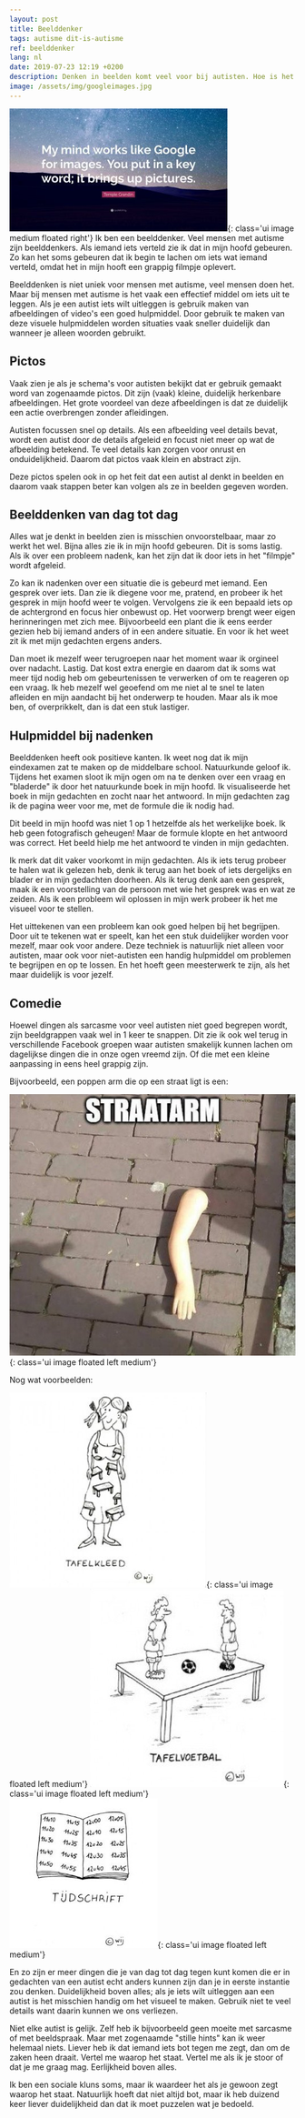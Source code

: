 ```yaml
---
layout: post
title: Beelddenker
tags: autisme dit-is-autisme
ref: beelddenker
lang: nl
date: 2019-07-23 12:19 +0200
description: Denken in beelden komt veel voor bij autisten. Hoe is het om zo te denken?
image: /assets/img/googleimages.jpg
---
```

![My mind is like Goole Images](/assets/img/googleimages.jpg){: class='ui image medium floated right'}
Ik ben een beelddenker. Veel mensen met autisme zijn beelddenkers. Als iemand iets verteld zie ik dat in mijn hoofd gebeuren. Zo kan het soms gebeuren dat ik begin te lachen om iets wat iemand verteld, omdat het in mijn hooft een grappig filmpje oplevert.

Beelddenken is niet uniek voor mensen met autisme, veel mensen doen het. Maar bij mensen met autisme is het vaak een effectief middel om iets uit te leggen. Als je een autist iets wilt uitleggen is gebruik maken van afbeeldingen of video's een goed hulpmiddel. Door gebruik te maken van deze visuele hulpmiddelen worden situaties vaak sneller duidelijk dan wanneer je alleen woorden gebruikt.

## Pictos
Vaak zien je als je schema's voor autisten bekijkt dat er gebruik gemaakt word van zogenaamde pictos. Dit zijn (vaak) kleine, duidelijk herkenbare afbeeldingen. Het grote voordeel van deze afbeeldingen is dat ze duidelijk een actie overbrengen zonder afleidingen.

Autisten focussen snel op details. Als een afbeelding veel details bevat, wordt een autist door de details afgeleid en focust niet meer op wat de afbeelding betekend. Te veel details kan zorgen voor onrust en onduidelijkheid. Daarom dat pictos vaak klein en abstract zijn.

Deze pictos spelen ook in op het feit dat een autist al denkt in beelden en daarom vaak stappen beter kan volgen als ze in beelden gegeven worden.

## Beelddenken van dag tot dag
Alles wat je denkt in beelden zien is misschien onvoorstelbaar, maar zo werkt het wel. Bijna alles zie ik in mijn hoofd gebeuren. Dit is soms lastig. Als ik over een probleem nadenk, kan het zijn dat ik door iets in het "filmpje" wordt afgeleid.

Zo kan ik nadenken over een situatie die is gebeurd met iemand. Een gesprek over iets. Dan zie ik diegene voor me, pratend, en probeer ik het gesprek in mijn hoofd weer te volgen. Vervolgens zie ik een bepaald iets op de achtergrond en focus hier onbewust op. Het voorwerp brengt weer eigen herinneringen met zich mee. Bijvoorbeeld een plant die ik eens eerder gezien heb bij iemand anders of in een andere situatie. En voor ik het weet zit ik met mijn gedachten ergens anders.

Dan moet ik mezelf weer terugroepen naar het moment waar ik orgineel over nadacht. Lastig. Dat kost extra energie en daarom dat ik soms wat meer tijd nodig heb om gebeurtenissen te verwerken of om te reageren op een vraag. Ik heb mezelf wel geoefend om me niet al te snel te laten afleiden en mijn aandacht bij het onderwerp te houden. Maar als ik moe ben, of overprikkelt, dan is dat een stuk lastiger.

## Hulpmiddel bij nadenken
Beelddenken heeft ook positieve kanten. Ik weet nog dat ik mijn eindexamen zat te maken op de middelbare school. Natuurkunde geloof ik. Tijdens het examen sloot ik mijn ogen om na te denken over een vraag en "bladerde" ik door het natuurkunde boek in mijn hoofd. Ik visualiseerde het boek in mijn gedachten en zocht naar het antwoord. In mijn gedachten zag ik de pagina weer voor me, met de formule die ik nodig had.

Dit beeld in mijn hoofd was niet 1 op 1 hetzelfde als het werkelijke boek. Ik heb geen fotografisch geheugen! Maar de formule klopte en het antwoord was correct. Het beeld hielp me het antwoord te vinden in mijn gedachten.

Ik merk dat dit vaker voorkomt in mijn gedachten. Als ik iets terug probeer te halen wat ik gelezen heb, denk ik terug aan het boek of iets dergelijks en blader er in mijn gedachten doorheen. Als ik terug denk aan een gesprek, maak ik een voorstelling van de persoon met wie het gesprek was en wat ze zeiden. Als ik een probleem wil oplossen in mijn werk probeer ik het me visueel voor te stellen.

Het uittekenen van een probleem kan ook goed helpen bij het begrijpen. Door uit te tekenen wat er speelt, kan het een stuk duidelijker worden voor mezelf, maar ook voor andere. Deze techniek is natuurlijk niet alleen voor autisten, maar ook voor niet-autisten een handig hulpmiddel om problemen te begrijpen en op te lossen. En het hoeft geen meesterwerk te zijn, als het maar duidelijk is voor jezelf.

## Comedie
Hoewel dingen als sarcasme voor veel autisten niet goed begrepen wordt, zijn beeldgrappen vaak wel in 1 keer te snappen. Dit zie ik ook wel terug in verschillende Facebook groepen waar autisten smakelijk kunnen lachen om dagelijkse dingen die in onze ogen vreemd zijn. Of die met een kleine aanpassing in eens heel grappig zijn.

Bijvoorbeeld, een poppen arm die op een straat ligt is een:

![Straatarm](/assets/img/straatarm.jpg){: class='ui image floated left medium'}
<div class="ui clearing divider"></div>
Nog wat voorbeelden:

![Tafelkleed](/assets/img/cartoon_autisme_03-390x390.jpg){: class='ui image floated left medium'}
![Tafelvoetbal](/assets/img/cartoon_autisme_07-390x390.jpg){: class='ui image floated left medium'}
![Tijdschrift](/assets/img/cartoon_autisme_09.jpg){: class='ui image floated left medium'}
<div class="ui clearing divider"></div>
En zo zijn er meer dingen die je van dag tot dag tegen kunt komen die er in gedachten van een autist echt anders kunnen zijn dan je in eerste instantie zou denken.
Duidelijkheid boven alles; als je iets wilt uitleggen aan een autist is het misschien handig om het visueel te maken. Gebruik niet te veel details want daarin kunnen we ons verliezen.

Niet elke autist is gelijk. Zelf heb ik bijvoorbeeld geen moeite met sarcasme of met beeldspraak. Maar met zogenaamde "stille hints" kan ik weer helemaal niets. Liever heb ik dat iemand iets bot tegen me zegt, dan om de zaken heen draait. Vertel me waarop het staat. Vertel me als ik je stoor of dat je me graag mag. Eerlijkheid boven alles.

Ik ben een sociale kluns soms, maar ik waardeer het als je gewoon zegt waarop het staat. Natuurlijk hoeft dat niet altijd bot, maar ik heb duizend keer liever duidelijkheid dan dat ik moet puzzelen wat je bedoeld.